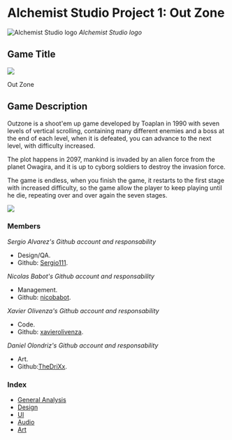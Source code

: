 # Alchemist Studio Project 1: Out Zone

![Alchemist Studio logo](https://github.com/nicobabot/OutZone_AlchemistStudio/blob/master/Wiki%20material/Logo/OutZoneLogo.jpg?raw=true)
_Alchemist Studio logo_

## Game Title
![](https://raw.githubusercontent.com/nicobabot/OutZone_AlchemistStudio/master/OutZone_Sprites/menu/title/6.png)

Out Zone

## Game Description

Outzone is a shoot'em up game developed by Toaplan in 1990 with seven levels of vertical scrolling, containing many different enemies and a boss at the end of each level, when it is defeated, you can advance to the next level, with difficulty increased. 

The plot happens in 2097, mankind is invaded by an alien force from the planet Owagira, and it is up to cyborg soldiers to destroy the invasion force.

The game is endless, when you finish the game, it restarts to the first stage with increased difficulty, so the game allow the player to keep playing until he die, repeating over and over again the seven stages.

![](https://raw.githubusercontent.com/nicobabot/OutZone_AlchemistStudio/master/Wiki%20material/Welcome%20Page/11291.jpg)

### **Members**

_Sergio Alvarez's Github account and responsability_
* Design/QA.
* Github: [Sergio111](https://github.com/Sergio111).

_Nicolas Babot's Github account and responsability_
* Management.
* Github: [nicobabot](https://github.com/nicobabot).

_Xavier Olivenza's Github account and responsability_
* Code.
* Github: [xavierolivenza](https://github.com/xavierolivenza).

_Daniel Olondriz's Github account and responsability_
* Art.
* Github:[TheDriXx](https://github.com/danielolondriz).


### Index
* [General Analysis](https://github.com/nicobabot/OutZone_AlchemistStudio/wiki/General-Analysis)
* [Design](https://github.com/nicobabot/OutZone_AlchemistStudio/wiki/Design)
* [UI](https://github.com/nicobabot/OutZone_AlchemistStudio/wiki/UI)
* [Audio](https://github.com/nicobabot/OutZone_AlchemistStudio/wiki/Audio)
* [Art](https://github.com/nicobabot/OutZone_AlchemistStudio/wiki/Art)
